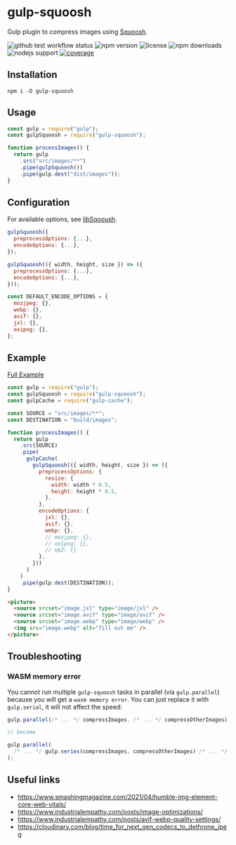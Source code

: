 # gulp-squoosh

Gulp plugin to compress images using [Squoosh](https://github.com/GoogleChromeLabs/squoosh).

![github `test` workflow status](https://github.com/chenaski/gulp-squoosh/actions/workflows/test.yml/badge.svg)
![npm version](https://img.shields.io/npm/v/gulp-squoosh)
![license](https://img.shields.io/npm/l/gulp-squoosh)
![npm downloads](https://img.shields.io/npm/dm/gulp-squoosh)
![nodejs support](https://img.shields.io/node/v/gulp-squoosh)
[![coverage](https://coveralls.io/repos/github/chenaski/gulp-squoosh/badge.svg?branch=main)](https://coveralls.io/github/chenaski/gulp-squoosh?branch=main)

## Installation

```
npm i -D gulp-squoosh
```

## Usage

```js
const gulp = require("gulp");
const gulpSquoosh = require("gulp-squoosh");

function processImages() {
  return gulp
    .src("src/images/**")
    .pipe(gulpSquoosh())
    .pipe(gulp.dest("dist/images"));
}
```

## Configuration

For available options, see [libSqooush](https://github.com/GoogleChromeLabs/squoosh/blob/dev/libsquoosh/README.md).

```js
gulpSquoosh({
  preprocessOptions: {...},
  encodeOptions: {...},
});

gulpSquoosh(({ width, height, size }) => ({
  preprocessOptions: {...},
  encodeOptions: {...},
}));
```

```js
const DEFAULT_ENCODE_OPTIONS = {
  mozjpeg: {},
  webp: {},
  avif: {},
  jxl: {},
  oxipng: {},
};
```

## Example

[Full Example](example/gulpfile.js)

```js
const gulp = require("gulp");
const gulpSquoosh = require("gulp-squoosh");
const gulpCache = require("gulp-cache");

const SOURCE = "src/images/**";
const DESTINATION = "build/images";

function processImages() {
  return gulp
    .src(SOURCE)
    .pipe(
      gulpCache(
        gulpSquoosh(({ width, height, size }) => ({
          preprocessOptions: {
            resize: {
              width: width * 0.5,
              height: height * 0.5,
            },
          },
          encodeOptions: {
            jxl: {},
            avif: {},
            webp: {},
            // mozjpeg: {},
            // oxipng: {},
            // wp2: {}
          },
        }))
      )
    )
    .pipe(gulp.dest(DESTINATION));
}
```

```html
<picture>
  <source srcset="image.jxl" type="image/jxl" />
  <source srcset="image.avif" type="image/avif" />
  <source srcset="image.webp" type="image/webp" />
  <img src="image.webp" alt="fill out me" />
</picture>
```

## Troubleshooting

### WASM memory error

You cannot run multiple `gulp-squoosh` tasks in parallel (via `gulp.parallel`) because you will get a `wasm memory error`.
You can just replace it with `gulp.serial`, it will not affect the speed:

```js
gulp.parallel(/* ... */ compressImages, /* ... */ compressOtherImages);

// become

gulp.parallel(
  /* ... */ gulp.series(compressImages, compressOtherImages) /* ... */
);
```

## Useful links

- https://www.smashingmagazine.com/2021/04/humble-img-element-core-web-vitals/
- https://www.industrialempathy.com/posts/image-optimizations/
- https://www.industrialempathy.com/posts/avif-webp-quality-settings/
- https://cloudinary.com/blog/time_for_next_gen_codecs_to_dethrone_jpeg
